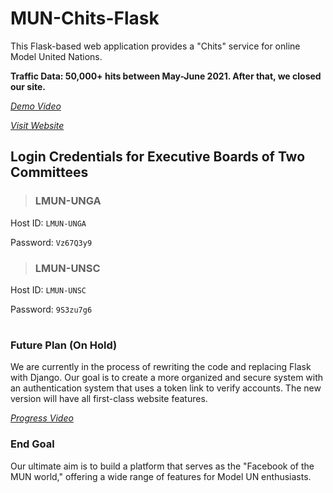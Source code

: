 # MUN-Chits-Flask

This Flask-based web application provides a "Chits" service for online Model United Nations.

**Traffic Data: 50,000+ hits between May-June 2021. After that, we closed our site.**

*[Demo Video](https://youtu.be/fwj8M7ynw2M)*

*[Visit Website](http://sarveshd444.pythonanywhere.com/)*

## Login Credentials for Executive Boards of Two Committees

> ### LMUN-UNGA

Host ID: `LMUN-UNGA`

Password: `Vz67Q3y9`

>### LMUN-UNSC

Host ID: `LMUN-UNSC`

Password: `9S3zu7g6`
#

### Future Plan (On Hold)

We are currently in the process of rewriting the code and replacing Flask with Django. Our goal is to create a more organized and secure system with an authentication system that uses a token link to verify accounts. The new version will have all first-class website features.

*[Progress Video](https://youtu.be/V_IWmu-9d78)*

### End Goal

Our ultimate aim is to build a platform that serves as the "Facebook of the MUN world," offering a wide range of features for Model UN enthusiasts. 

